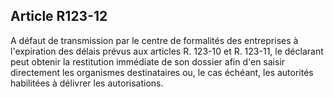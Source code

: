 Article R123-12
----
A défaut de transmission par le centre de formalités des entreprises à
l'expiration des délais prévus aux articles R. 123-10 et R. 123-11, le déclarant
peut obtenir la restitution immédiate de son dossier afin d'en saisir
directement les organismes destinataires ou, le cas échéant, les autorités
habilitées à délivrer les autorisations.
